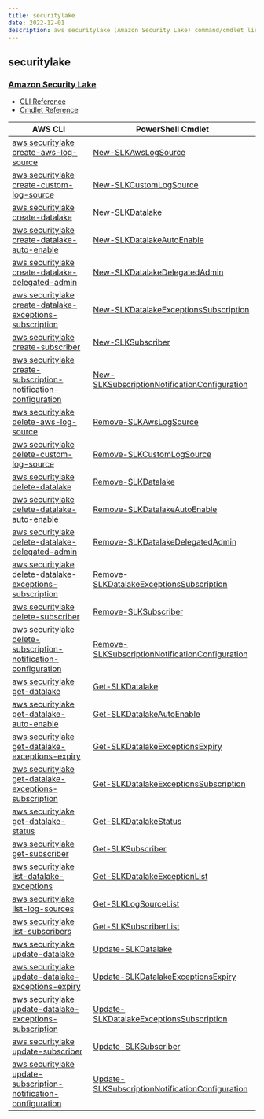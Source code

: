 ```yaml
---
title: securitylake
date: 2022-12-01
description: aws securitylake (Amazon Security Lake) command/cmdlet list.
---
```


## securitylake

### [Amazon Security Lake](https://aws.amazon.com/security-lake/)

* [CLI Reference](https://docs.aws.amazon.com/cli/latest/reference/securitylake/index.html)
* [Cmdlet Reference](https://docs.aws.amazon.com/powershell/latest/reference/items/SecurityLake_cmdlets.html)

|AWS CLI|PowerShell Cmdlet|
|----|----|
|[aws securitylake create-aws-log-source](https://docs.aws.amazon.com/cli/latest/reference/securitylake/create-aws-log-source.html)|[New-SLKAwsLogSource](https://docs.aws.amazon.com/powershell/latest/reference/items/New-SLKAwsLogSource.html)|
|[aws securitylake create-custom-log-source](https://docs.aws.amazon.com/cli/latest/reference/securitylake/create-custom-log-source.html)|[New-SLKCustomLogSource](https://docs.aws.amazon.com/powershell/latest/reference/items/New-SLKCustomLogSource.html)|
|[aws securitylake create-datalake](https://docs.aws.amazon.com/cli/latest/reference/securitylake/create-datalake.html)|[New-SLKDatalake](https://docs.aws.amazon.com/powershell/latest/reference/items/New-SLKDatalake.html)|
|[aws securitylake create-datalake-auto-enable](https://docs.aws.amazon.com/cli/latest/reference/securitylake/create-datalake-auto-enable.html)|[New-SLKDatalakeAutoEnable](https://docs.aws.amazon.com/powershell/latest/reference/items/New-SLKDatalakeAutoEnable.html)|
|[aws securitylake create-datalake-delegated-admin](https://docs.aws.amazon.com/cli/latest/reference/securitylake/create-datalake-delegated-admin.html)|[New-SLKDatalakeDelegatedAdmin](https://docs.aws.amazon.com/powershell/latest/reference/items/New-SLKDatalakeDelegatedAdmin.html)|
|[aws securitylake create-datalake-exceptions-subscription](https://docs.aws.amazon.com/cli/latest/reference/securitylake/create-datalake-exceptions-subscription.html)|[New-SLKDatalakeExceptionsSubscription](https://docs.aws.amazon.com/powershell/latest/reference/items/New-SLKDatalakeExceptionsSubscription.html)|
|[aws securitylake create-subscriber](https://docs.aws.amazon.com/cli/latest/reference/securitylake/create-subscriber.html)|[New-SLKSubscriber](https://docs.aws.amazon.com/powershell/latest/reference/items/New-SLKSubscriber.html)|
|[aws securitylake create-subscription-notification-configuration](https://docs.aws.amazon.com/cli/latest/reference/securitylake/create-subscription-notification-configuration.html)|[New-SLKSubscriptionNotificationConfiguration](https://docs.aws.amazon.com/powershell/latest/reference/items/New-SLKSubscriptionNotificationConfiguration.html)|
|[aws securitylake delete-aws-log-source](https://docs.aws.amazon.com/cli/latest/reference/securitylake/delete-aws-log-source.html)|[Remove-SLKAwsLogSource](https://docs.aws.amazon.com/powershell/latest/reference/items/Remove-SLKAwsLogSource.html)|
|[aws securitylake delete-custom-log-source](https://docs.aws.amazon.com/cli/latest/reference/securitylake/delete-custom-log-source.html)|[Remove-SLKCustomLogSource](https://docs.aws.amazon.com/powershell/latest/reference/items/Remove-SLKCustomLogSource.html)|
|[aws securitylake delete-datalake](https://docs.aws.amazon.com/cli/latest/reference/securitylake/delete-datalake.html)|[Remove-SLKDatalake](https://docs.aws.amazon.com/powershell/latest/reference/items/Remove-SLKDatalake.html)|
|[aws securitylake delete-datalake-auto-enable](https://docs.aws.amazon.com/cli/latest/reference/securitylake/delete-datalake-auto-enable.html)|[Remove-SLKDatalakeAutoEnable](https://docs.aws.amazon.com/powershell/latest/reference/items/Remove-SLKDatalakeAutoEnable.html)|
|[aws securitylake delete-datalake-delegated-admin](https://docs.aws.amazon.com/cli/latest/reference/securitylake/delete-datalake-delegated-admin.html)|[Remove-SLKDatalakeDelegatedAdmin](https://docs.aws.amazon.com/powershell/latest/reference/items/Remove-SLKDatalakeDelegatedAdmin.html)|
|[aws securitylake delete-datalake-exceptions-subscription](https://docs.aws.amazon.com/cli/latest/reference/securitylake/delete-datalake-exceptions-subscription.html)|[Remove-SLKDatalakeExceptionsSubscription](https://docs.aws.amazon.com/powershell/latest/reference/items/Remove-SLKDatalakeExceptionsSubscription.html)|
|[aws securitylake delete-subscriber](https://docs.aws.amazon.com/cli/latest/reference/securitylake/delete-subscriber.html)|[Remove-SLKSubscriber](https://docs.aws.amazon.com/powershell/latest/reference/items/Remove-SLKSubscriber.html)|
|[aws securitylake delete-subscription-notification-configuration](https://docs.aws.amazon.com/cli/latest/reference/securitylake/delete-subscription-notification-configuration.html)|[Remove-SLKSubscriptionNotificationConfiguration](https://docs.aws.amazon.com/powershell/latest/reference/items/Remove-SLKSubscriptionNotificationConfiguration.html)|
|[aws securitylake get-datalake](https://docs.aws.amazon.com/cli/latest/reference/securitylake/get-datalake.html)|[Get-SLKDatalake](https://docs.aws.amazon.com/powershell/latest/reference/items/Get-SLKDatalake.html)|
|[aws securitylake get-datalake-auto-enable](https://docs.aws.amazon.com/cli/latest/reference/securitylake/get-datalake-auto-enable.html)|[Get-SLKDatalakeAutoEnable](https://docs.aws.amazon.com/powershell/latest/reference/items/Get-SLKDatalakeAutoEnable.html)|
|[aws securitylake get-datalake-exceptions-expiry](https://docs.aws.amazon.com/cli/latest/reference/securitylake/get-datalake-exceptions-expiry.html)|[Get-SLKDatalakeExceptionsExpiry](https://docs.aws.amazon.com/powershell/latest/reference/items/Get-SLKDatalakeExceptionsExpiry.html)|
|[aws securitylake get-datalake-exceptions-subscription](https://docs.aws.amazon.com/cli/latest/reference/securitylake/get-datalake-exceptions-subscription.html)|[Get-SLKDatalakeExceptionsSubscription](https://docs.aws.amazon.com/powershell/latest/reference/items/Get-SLKDatalakeExceptionsSubscription.html)|
|[aws securitylake get-datalake-status](https://docs.aws.amazon.com/cli/latest/reference/securitylake/get-datalake-status.html)|[Get-SLKDatalakeStatus](https://docs.aws.amazon.com/powershell/latest/reference/items/Get-SLKDatalakeStatus.html)|
|[aws securitylake get-subscriber](https://docs.aws.amazon.com/cli/latest/reference/securitylake/get-subscriber.html)|[Get-SLKSubscriber](https://docs.aws.amazon.com/powershell/latest/reference/items/Get-SLKSubscriber.html)|
|[aws securitylake list-datalake-exceptions](https://docs.aws.amazon.com/cli/latest/reference/securitylake/list-datalake-exceptions.html)|[Get-SLKDatalakeExceptionList](https://docs.aws.amazon.com/powershell/latest/reference/items/Get-SLKDatalakeExceptionList.html)|
|[aws securitylake list-log-sources](https://docs.aws.amazon.com/cli/latest/reference/securitylake/list-log-sources.html)|[Get-SLKLogSourceList](https://docs.aws.amazon.com/powershell/latest/reference/items/Get-SLKLogSourceList.html)|
|[aws securitylake list-subscribers](https://docs.aws.amazon.com/cli/latest/reference/securitylake/list-subscribers.html)|[Get-SLKSubscriberList](https://docs.aws.amazon.com/powershell/latest/reference/items/Get-SLKSubscriberList.html)|
|[aws securitylake update-datalake](https://docs.aws.amazon.com/cli/latest/reference/securitylake/update-datalake.html)|[Update-SLKDatalake](https://docs.aws.amazon.com/powershell/latest/reference/items/Update-SLKDatalake.html)|
|[aws securitylake update-datalake-exceptions-expiry](https://docs.aws.amazon.com/cli/latest/reference/securitylake/update-datalake-exceptions-expiry.html)|[Update-SLKDatalakeExceptionsExpiry](https://docs.aws.amazon.com/powershell/latest/reference/items/Update-SLKDatalakeExceptionsExpiry.html)|
|[aws securitylake update-datalake-exceptions-subscription](https://docs.aws.amazon.com/cli/latest/reference/securitylake/update-datalake-exceptions-subscription.html)|[Update-SLKDatalakeExceptionsSubscription](https://docs.aws.amazon.com/powershell/latest/reference/items/Update-SLKDatalakeExceptionsSubscription.html)|
|[aws securitylake update-subscriber](https://docs.aws.amazon.com/cli/latest/reference/securitylake/update-subscriber.html)|[Update-SLKSubscriber](https://docs.aws.amazon.com/powershell/latest/reference/items/Update-SLKSubscriber.html)|
|[aws securitylake update-subscription-notification-configuration](https://docs.aws.amazon.com/cli/latest/reference/securitylake/update-subscription-notification-configuration.html)|[Update-SLKSubscriptionNotificationConfiguration](https://docs.aws.amazon.com/powershell/latest/reference/items/Update-SLKSubscriptionNotificationConfiguration.html)|

